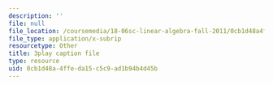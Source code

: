 ```yaml
---
description: ''
file: null
file_location: /coursemedia/18-06sc-linear-algebra-fall-2011/0cb1d48a4ffeda15c5c9ad1b94b4d45b_D8u1LV9CnCk.srt
file_type: application/x-subrip
resourcetype: Other
title: 3play caption file
type: resource
uid: 0cb1d48a-4ffe-da15-c5c9-ad1b94b4d45b
---
```


